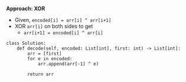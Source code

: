 **Approach: XOR**

* Given, `encoded[i] = arr[i] ^ arr[i+1]`
* XOR `arr[i]` on both sides to get
	* `arr[i+1] = encoded[i] ^ arr[i]`
```
class Solution:
    def decode(self, encoded: List[int], first: int) -> List[int]:
        arr = [first]
        for e in encoded:
            arr.append(arr[-1] ^ e)

        return arr
```
